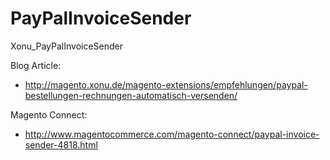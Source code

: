 PayPalInvoiceSender
===================

Xonu_PayPalInvoiceSender


Blog Article:
* http://magento.xonu.de/magento-extensions/empfehlungen/paypal-bestellungen-rechnungen-automatisch-versenden/

Magento Connect:
* http://www.magentocommerce.com/magento-connect/paypal-invoice-sender-4818.html
